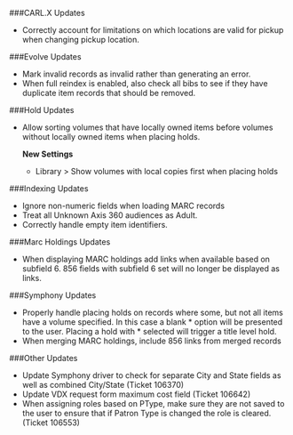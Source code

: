 ###CARL.X Updates
- Correctly account for limitations on which locations are valid for pickup when changing pickup location. 

###Evolve Updates
- Mark invalid records as invalid rather than generating an error. 
- When full reindex is enabled, also check all bibs to see if they have duplicate item records that should be removed. 

###Hold Updates
- Allow sorting volumes that have locally owned items before volumes without locally owned items when placing holds.

  **New Settings**
  - Library > Show volumes with local copies first when placing holds

###Indexing Updates
- Ignore non-numeric fields when loading MARC records
- Treat all Unknown Axis 360 audiences as Adult.
- Correctly handle empty item identifiers. 

###Marc Holdings Updates
- When displaying MARC holdings add links when available based on subfield 6. 856 fields with subfield 6 set will no longer be displayed as links. 

###Symphony Updates
- Properly handle placing holds on records where some, but not all items have a volume specified. In this case a blank * option will be presented to the user. 
Placing a hold with * selected will trigger a title level hold.
- When merging MARC holdings, include 856 links from merged records

###Other Updates
- Update Symphony driver to check for separate City and State fields as well as combined City/State (Ticket 106370)
- Update VDX request form maximum cost field (Ticket 106642)
- When assigning roles based on PType, make sure they are not saved to the user to ensure that if Patron Type is changed the role is cleared. (Ticket 106553)